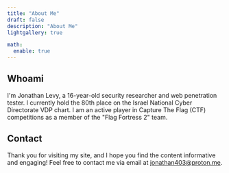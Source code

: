 ```yaml
---
title: "About Me"
draft: false
description: "About Me"
lightgallery: true

math:
  enable: true
---
```


## Whoami

I'm Jonathan Levy, a 16-year-old security researcher and web penetration tester. 
I currently hold the 80th place on the Israel National Cyber Directorate VDP chart.
I am an active player in Capture The Flag (CTF) competitions as a member of the "Flag Fortress 2" team.

## Contact
Thank you for visiting my site, and I hope you find the content informative and engaging!
Feel free to contact me via email at [jonathan403@proton.me](mailto:jonathan403@proton.me).

